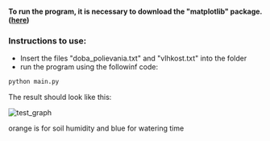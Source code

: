 #### To run the program, it is necessary to download the "matplotlib" package. ([here](https://matplotlib.org/stable/install/index.html))

### Instructions to use:
- Insert the files "doba_polievania.txt" and "vlhkost.txt" into the folder
- run the program using the followinf code:
```python
python main.py
```

The result should look like this:

![test_graph](https://github.com/user-attachments/assets/318e8fc7-3aab-46e4-882f-babdfa207bca)


orange is for soil humidity and blue for watering time
